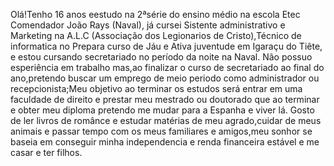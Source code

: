 Olá!Tenho 16 anos eestudo na 2ªsérie do ensino médio na escola Etec Comendador João Rays (Naval),
já cursei Sistente administrativo e Marketing na A.L.C (Associação dos Legionarios de Cristo),Técnico de informatica no Prepara curso de Jáu e Ativa juventude em Igaraçu do Tiête,
e estou cursando secretariado no período da noite na Naval.
Não possuo esperiência em trabalho mas,ao finalizar o curso de secretariado ao final do ano,pretendo buscar um emprego de meio periodo como administrador ou recepcionista;Meu objetivo ao terminar os estudos
será entrar em uma faculdade de direito e prestar meu mestrado ou doutorado que ao terminar e obter meu diploma pretendo me mudar para a Espanha e viver lá.
Gosto de ler livros de românce e estudar matérias de meu agrado,cuidar de meus animais e passar tempo com os meus familiares e amigos,meu sonhor se baseia em conseguir minha independencia e renda financeira estável
e me casar e ter filhos.
